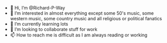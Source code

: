 - 👋 Hi, I’m @Richard-P-Way
- 👀 I’m interested in almost everything except some 50's music, some western music, some country music and all religious or political fanatics
- 🌱 I’m currently learning lots
- 💞️ I’m looking to collaborate stuff for work
- 📫 How to reach me is difficult as I am always reading or working

<!---
Richard-P-Way/Richard-P-Way is a ✨ special ✨ repository because its `README.md` (this file) appears on your GitHub profile.
You can click the Preview link to take a look at your changes.
--->

